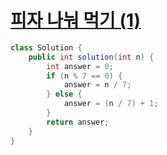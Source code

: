 # [피자 나눠 먹기 (1)](https://school.programmers.co.kr/learn/courses/30/lessons/120814)
```java
class Solution {
    public int solution(int n) {
        int answer = 0;
        if (n % 7 == 0) {
            answer = n / 7;
        } else {
            answer = (n / 7) + 1;
        }
        return answer;
    }
}
```